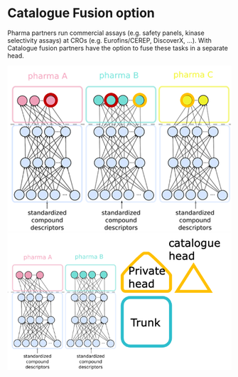 # Catalogue Fusion option

Pharma partners run commercial assays (e.g. safety panels, kinase selectivity assays) at CROs (e.g. Eurofins/CEREP, DiscoverX, …). With Catalogue fusion partners have the option to fuse these tasks in a separate head.


![Catalogue fusion 1](docs/cat_pic1.png "Catalogue fusion 1")
![Catalogue fusion 2](docs/cat_pic2.png "Catalogue fusion 1")
